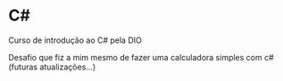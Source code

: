 # C#
<p> Curso de introdução ao C# pela DIO </p>
<p>Desafio que fiz a mim mesmo de fazer uma calculadora simples com c# (futuras atualizações...)</p>
